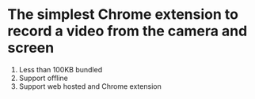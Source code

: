 # The simplest Chrome extension to record a video from the camera and screen

1. Less than 100KB bundled
2. Support offline
3. Support web hosted and Chrome extension
